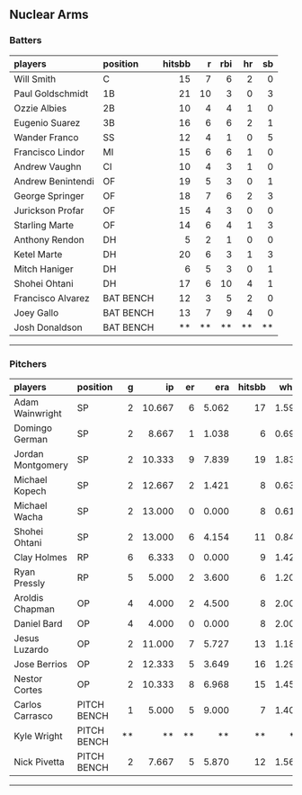 ## Nuclear Arms

### Batters

 
|players           |position  | hitsbb|  r| rbi| hr| sb| 
|:-----------------|:---------|------:|--:|---:|--:|--:| 
|Will Smith        |C         |     15|  7|   6|  2|  0| 
|Paul Goldschmidt  |1B        |     21| 10|   3|  0|  3| 
|Ozzie Albies      |2B        |     10|  4|   4|  1|  0| 
|Eugenio Suarez    |3B        |     16|  6|   6|  2|  1| 
|Wander Franco     |SS        |     12|  4|   1|  0|  5| 
|Francisco Lindor  |MI        |     15|  6|   6|  1|  0| 
|Andrew Vaughn     |CI        |     10|  4|   3|  1|  0| 
|Andrew Benintendi |OF        |     19|  5|   3|  0|  1| 
|George Springer   |OF        |     18|  7|   6|  2|  3| 
|Jurickson Profar  |OF        |     15|  4|   3|  0|  0| 
|Starling Marte    |OF        |     14|  6|   4|  1|  3| 
|Anthony Rendon    |DH        |      5|  2|   1|  0|  0| 
|Ketel Marte       |DH        |     20|  6|   3|  1|  3| 
|Mitch Haniger     |DH        |      6|  5|   3|  0|  1| 
|Shohei Ohtani     |DH        |     17|  6|  10|  4|  1| 
|Francisco Alvarez |BAT BENCH |     12|  3|   5|  2|  0| 
|Joey Gallo        |BAT BENCH |     13|  7|   9|  4|  0| 
|Josh Donaldson    |BAT BENCH |     **| **|  **| **| **| 


* * *

### Pitchers

 
|players           |position    |  g|     ip| er|   era| hitsbb|  whip| so|  w| sv| 
|:-----------------|:-----------|--:|------:|--:|-----:|------:|-----:|--:|--:|--:| 
|Adam Wainwright   |SP          |  2| 10.667|  6| 5.062|     17| 1.594|  3|  1|  0| 
|Domingo German    |SP          |  2|  8.667|  1| 1.038|      6| 0.692|  5|  0|  0| 
|Jordan Montgomery |SP          |  2| 10.333|  9| 7.839|     19| 1.839| 10|  0|  0| 
|Michael Kopech    |SP          |  2| 12.667|  2| 1.421|      8| 0.632| 15|  1|  0| 
|Michael Wacha     |SP          |  2| 13.000|  0| 0.000|      8| 0.615| 15|  2|  0| 
|Shohei Ohtani     |SP          |  2| 13.000|  6| 4.154|     11| 0.846| 14|  1|  0| 
|Clay Holmes       |RP          |  6|  6.333|  0| 0.000|      9| 1.421|  8|  2|  1| 
|Ryan Pressly      |RP          |  5|  5.000|  2| 3.600|      6| 1.200|  5|  0|  3| 
|Aroldis Chapman   |OP          |  4|  4.000|  2| 4.500|      8| 2.000|  7|  0|  0| 
|Daniel Bard       |OP          |  4|  4.000|  0| 0.000|      8| 2.000|  4|  1|  0| 
|Jesus Luzardo     |OP          |  2| 11.000|  7| 5.727|     13| 1.182| 15|  0|  0| 
|Jose Berrios      |OP          |  2| 12.333|  5| 3.649|     16| 1.297| 11|  0|  0| 
|Nestor Cortes     |OP          |  2| 10.333|  8| 6.968|     15| 1.452|  9|  1|  0| 
|Carlos Carrasco   |PITCH BENCH |  1|  5.000|  5| 9.000|      7| 1.400|  3|  0|  0| 
|Kyle Wright       |PITCH BENCH | **|     **| **|    **|     **|    **| **| **| **| 
|Nick Pivetta      |PITCH BENCH |  2|  7.667|  5| 5.870|     12| 1.565|  9|  1|  0| 


* * *


